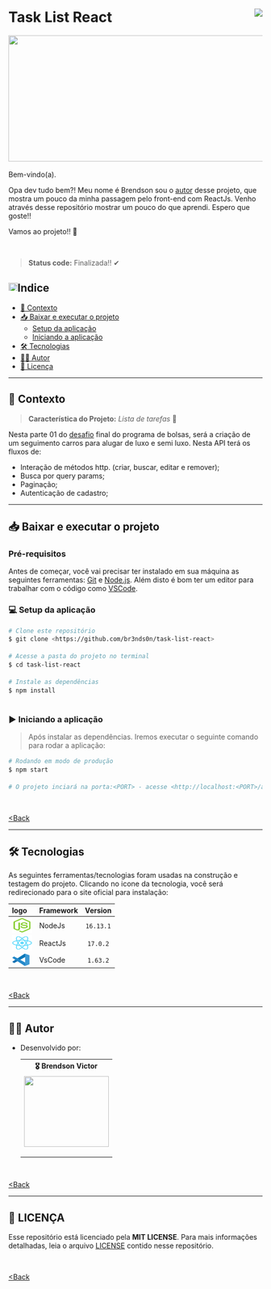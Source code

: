 # Task List React <img align="right" src="https://img.shields.io/static/v1?label=project&message=React&color=0093C1&style=for-the-badge&logo=ghost"/>
<p align="center">
<img height="250" width="850" src="">
</p>

Bem-vindo(a).

Opa dev tudo bem?! Meu nome é Brendson sou o [autor](#-Autor) desse projeto, que mostra um pouco da minha passagem pelo front-end com ReactJs. Venho através desse repositório mostrar um pouco do que aprendi. Espero que goste!!

Vamos ao projeto!! 🚀

<br>

> <b>Status code:</b>  Finalizada!! ✔

 ## <img height="18" width="18" src="https://user-images.githubusercontent.com/82064724/151113975-e8ff6813-b253-4670-b626-80e842363ab2.png">Indice
<!--ts-->
   * [🧠 Contexto](#-Contexto)
   * [📥 Baixar e executar o projeto](#-Baixar-e-executar-o-projeto)
     * [Setup da aplicação](#-setup-da-aplicação)
     * [Iniciando a aplicação](#-iniciando-a-aplicação)
   * [🛠 Tecnologias](#-tecnologias)
   * [✍🏼 Autor](#-Autor)
   * [📝 Licença](#-licença)
<!--te-->

 ---

 ## 🧠 Contexto
> **Característica do Projeto:**  *Lista de tarefas* 📝

Nesta parte 01 do [desafio](https://github.com/br3nds0n/reademefinal/files/7939240/Desafio_Final-_Part._1.pdf) final do programa de bolsas, será a criação de um seguimento carros para alugar de luxo e semi luxo. Nesta API terá os fluxos de:

 * Interação de métodos http. (criar, buscar, editar e remover);
 * Busca por query params;
 * Paginação;
 * Autenticação de cadastro;

---

## 📥 Baixar e executar o projeto

###  Pré-requisitos


Antes de começar, você vai precisar ter instalado em sua máquina as seguintes ferramentas:
[Git](https://git-scm.com) e [Node.js](https://nodejs.org/en/).
Além disto é bom ter um editor para trabalhar com o código como [VSCode](https://code.visualstudio.com/).


### 💻 Setup da aplicação

```bash
# Clone este repositório
$ git clone <https://github.com/br3nds0n/task-list-react>

# Acesse a pasta do projeto no terminal
$ cd task-list-react

# Instale as dependências
$ npm install
```
#

### ▶ Iniciando a aplicação
> Após instalar as dependências. Iremos executar o seguinte comando para rodar a aplicação:
```bash
# Rodando em modo de produção
$ npm start

# O projeto inciará na porta:<PORT> - acesse <http://localhost:<PORT>/api/v1/> no postman
```
<br>

[<Back](#indice)

---
## 🛠 Tecnologias

As seguintes ferramentas/tecnologias foram usadas na construção e testagem do projeto. Clicando no icone da tecnologia, você será redirecionado para o site oficial para instalação: <br>

| logo               | Framework                  | Version      |
| :----------------- | :------------------------- | :----------: |
| <a href="https://nodejs.org/pt-br/download/" target="_blank"><img align="center" alt="nodeJs" height="30" width="40" src="https://raw.githubusercontent.com/devicons/devicon/2ae2a900d2f041da66e950e4d48052658d850630/icons/nodejs/nodejs-original.svg"></a>                   | NodeJs                     |  `16.13.1`      |
| <a href="https://pt-br.reactjs.org/docs/create-a-new-react-app.html" target="_blank"><img align="center" alt="react" height="30" width="40" src="https://github.com/devicons/devicon/blob/master/icons/react/react-original.svg"></a>            | ReactJs                     |  `17.0.2`       |
| <a href="https://code.visualstudio.com/download" target="_blank"><img align="center" alt="VsCode" height="25" width="35" src="https://github.com/devicons/devicon/blob/master/icons/vscode/vscode-original.svg"></a> | VsCode | `1.63.2` |

 
 <br>

[<Back](#indice)
 
---
                 
## ✍🏼 Autor


<div align=left>

- <table>
 <p>  Desenvolvido por:</p>
  <tr align=center>
    <th><strong> 🎖 Brendson Victor  </strong></th>
  </tr>
   <td>
      <a href="https://github.com/br3nds0n">
        <img width="168" height="140" src="https://media-exp1.licdn.com/dms/image/C4D03AQEEcv8U2Gtelg/profile-displayphoto-shrink_200_200/0/1639870971995?e=1648684800&v=beta&t=C5q0hXTUQDtBbMAJd1zIle008VvKvnzulFoS6BSschs" > <p align="left">
</p></a>
    </td>
  </tr>
</table>
</div>

<div align=left>

<br>

[<Back](#indice)
 
---
 
## 📝 LICENÇA

Esse repositório está licenciado pela **MIT LICENSE**. Para mais informações detalhadas, leia o arquivo [LICENSE](./LICENSE) contido nesse repositório.

 <br>               
  
 [<Back](#Task-List-React)
 
